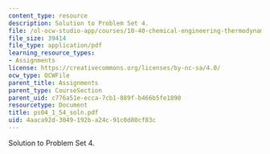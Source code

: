 ```yaml
---
content_type: resource
description: Solution to Problem Set 4.
file: /ol-ocw-studio-app/courses/10-40-chemical-engineering-thermodynamics-fall-2003/4aaca92d3049192ba24c91c0d80cf83c_ps04_1_54_soln.pdf
file_size: 39414
file_type: application/pdf
learning_resource_types:
- Assignments
license: https://creativecommons.org/licenses/by-nc-sa/4.0/
ocw_type: OCWFile
parent_title: Assignments
parent_type: CourseSection
parent_uid: c776a51e-ecca-7cb1-889f-b466b5fe1890
resourcetype: Document
title: ps04_1_54_soln.pdf
uid: 4aaca92d-3049-192b-a24c-91c0d80cf83c
---
```

Solution to Problem Set 4.